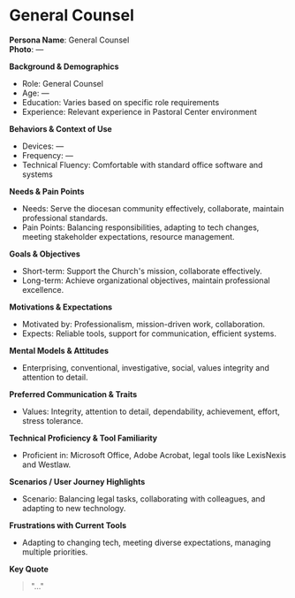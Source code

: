 # General Counsel

**Persona Name**: General Counsel  
**Photo**: —  

**Background & Demographics**  
- Role: General Counsel  
- Age: —  
- Education: Varies based on specific role requirements  
- Experience: Relevant experience in Pastoral Center environment  

**Behaviors & Context of Use**  
- Devices: —  
- Frequency: —  
- Technical Fluency: Comfortable with standard office software and systems  

**Needs & Pain Points**  
- Needs: Serve the diocesan community effectively, collaborate, maintain professional standards.  
- Pain Points: Balancing responsibilities, adapting to tech changes, meeting stakeholder expectations, resource management.  

**Goals & Objectives**  
- Short-term: Support the Church's mission, collaborate effectively.  
- Long-term: Achieve organizational objectives, maintain professional excellence.  

**Motivations & Expectations**  
- Motivated by: Professionalism, mission-driven work, collaboration.  
- Expects: Reliable tools, support for communication, efficient systems.  

**Mental Models & Attitudes**  
- Enterprising, conventional, investigative, social, values integrity and attention to detail.  

**Preferred Communication & Traits**  
- Values: Integrity, attention to detail, dependability, achievement, effort, stress tolerance.  

**Technical Proficiency & Tool Familiarity**  
- Proficient in: Microsoft Office, Adobe Acrobat, legal tools like LexisNexis and Westlaw.  

**Scenarios / User Journey Highlights**  
- Scenario: Balancing legal tasks, collaborating with colleagues, and adapting to new technology.  

**Frustrations with Current Tools**  
- Adapting to changing tech, meeting diverse expectations, managing multiple priorities.  

**Key Quote**  
> "..."  